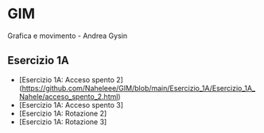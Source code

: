 # GIM
Grafica e movimento - Andrea Gysin

## Esercizio 1A
- [Esercizio 1A: Acceso spento 2] (https://github.com/Naheleee/GIM/blob/main/Esercizio_1A/Esercizio_1A_Nahele/acceso_spento_2.html)
- [Esercizio 1A: Acceso spento 3]
- [Esercizio 1A: Rotazione 2]
- [Esercizio 1A: Rotazione 3]

